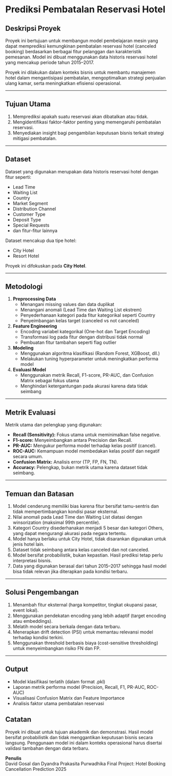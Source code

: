 # Prediksi Pembatalan Reservasi Hotel

## Deskripsi Proyek
Proyek ini bertujuan untuk membangun model pembelajaran mesin yang dapat memprediksi kemungkinan pembatalan reservasi hotel (canceled booking) berdasarkan berbagai fitur pelanggan dan karakteristik pemesanan. Model ini dibuat menggunakan data historis reservasi hotel yang mencakup periode tahun 2015–2017.

Proyek ini dilakukan dalam konteks bisnis untuk membantu manajemen hotel dalam mengantisipasi pembatalan, mengoptimalkan strategi penjualan ulang kamar, serta meningkatkan efisiensi operasional.

---

## Tujuan Utama
1. Memprediksi apakah suatu reservasi akan dibatalkan atau tidak.  
2. Mengidentifikasi faktor-faktor penting yang memengaruhi pembatalan reservasi.  
3. Menyediakan insight bagi pengambilan keputusan bisnis terkait strategi mitigasi pembatalan.  

---

## Dataset
Dataset yang digunakan merupakan data historis reservasi hotel dengan fitur seperti:
- Lead Time  
- Waiting List  
- Country  
- Market Segment  
- Distribution Channel  
- Customer Type  
- Deposit Type  
- Special Requests  
- dan fitur-fitur lainnya  

Dataset mencakup dua tipe hotel:
- City Hotel  
- Resort Hotel  

Proyek ini difokuskan pada **City Hotel**.

---

## Metodologi
1. **Preprocessing Data**  
   - Menangani missing values dan data duplikat  
   - Menangani anomali (Lead Time dan Waiting List ekstrem)  
   - Penyederhanaan kategori pada fitur kategorikal seperti Country  
   - Penyeimbangan kelas target (canceled vs not canceled)  
2. **Feature Engineering**  
   - Encoding variabel kategorikal (One-hot dan Target Encoding)  
   - Transformasi log pada fitur dengan distribusi tidak normal  
   - Pembuatan fitur tambahan seperti flag outlier  
3. **Modeling**  
   - Menggunakan algoritma klasifikasi (Random Forest, XGBoost, dll.)  
   - Melakukan tuning hyperparameter untuk meningkatkan performa model  
4. **Evaluasi Model**  
   - Menggunakan metrik Recall, F1-score, PR-AUC, dan Confusion Matrix sebagai fokus utama  
   - Menghindari ketergantungan pada akurasi karena data tidak seimbang  

---

## Metrik Evaluasi
Metrik utama dan pelengkap yang digunakan:
- **Recall (Sensitivity):** Fokus utama untuk meminimalkan false negative.  
- **F1-score:** Menyeimbangkan antara Precision dan Recall.  
- **PR-AUC:** Mengukur performa model terhadap kelas positif (cancel).  
- **ROC-AUC:** Kemampuan model membedakan kelas positif dan negatif secara umum.  
- **Confusion Matrix:** Analisis error (TP, FP, FN, TN).  
- **Accuracy:** Pelengkap, bukan metrik utama karena dataset tidak seimbang.  

---

## Temuan dan Batasan
1. Model cenderung memiliki bias karena fitur bersifat tamu-sentris dan tidak mempertimbangkan kondisi pasar eksternal.  
2. Nilai anomali pada Lead Time dan Waiting List diatasi dengan winsorization (maksimal 99th percentile).  
3. Kategori Country disederhanakan menjadi 5 besar dan kategori Others, yang dapat mengurangi akurasi pada negara tertentu.  
4. Model hanya berlaku untuk City Hotel, tidak disarankan digunakan untuk jenis hotel lain.  
5. Dataset tidak seimbang antara kelas canceled dan not canceled.  
6. Model bersifat probabilistik, bukan kepastian. Hasil prediksi tetap perlu interpretasi bisnis.  
7. Data yang digunakan berasal dari tahun 2015–2017 sehingga hasil model bisa tidak relevan jika diterapkan pada kondisi terbaru.  

---

## Solusi Pengembangan
1. Menambah fitur eksternal (harga kompetitor, tingkat okupansi pasar, event lokal).  
2. Menggunakan pendekatan encoding yang lebih adaptif (target encoding atau embeddings).  
3. Melatih model secara berkala dengan data terbaru.  
4. Menerapkan drift detection (PSI) untuk memantau relevansi model terhadap kondisi terkini.  
5. Menggunakan threshold berbasis biaya (cost-sensitive thresholding) untuk menyeimbangkan risiko FN dan FP.  

---

## Output  
- Model klasifikasi terlatih (dalam format .pkl)
- Laporan metrik performa model (Precision, Recall, F1, PR-AUC, ROC-AUC)
- Visualisasi Confusion Matrix dan Feature Importance
- Analisis faktor utama pembatalan reservasi

## Catatan  
Proyek ini dibuat untuk tujuan akademik dan demonstrasi.
Hasil model bersifat probabilistik dan tidak menggantikan keputusan bisnis secara langsung.
Penggunaan model ini dalam konteks operasional harus disertai validasi tambahan dengan data terbaru.

**Penulis**  
David Gosal dan Dyandra Prakasita
Purwadhika Final Project: Hotel Booking Cancellation Prediction
2025
